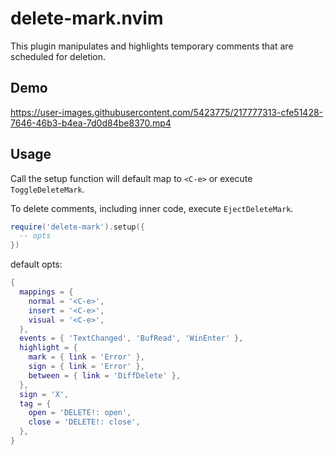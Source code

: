 # delete-mark.nvim

This plugin manipulates and highlights temporary comments that are scheduled for deletion.

## Demo

https://user-images.githubusercontent.com/5423775/217777313-cfe51428-7646-46b3-b4ea-7d0d84be8370.mp4

## Usage

Call the setup function will default map to `<C-e>` or execute `ToggleDeleteMark`.

To delete comments, including inner code, execute `EjectDeleteMark`.

```lua
require('delete-mark').setup({
  -- opts
})
```

default opts:

```lua
{
  mappings = {
    normal = '<C-e>',
    insert = '<C-e>',
    visual = '<C-e>',
  },
  events = { 'TextChanged', 'BufRead', 'WinEnter' },
  highlight = {
    mark = { link = 'Error' },
    sign = { link = 'Error' },
    between = { link = 'DiffDelete' },
  },
  sign = 'X',
  tag = {
    open = 'DELETE!: open',
    close = 'DELETE!: close',
  },
}
```
